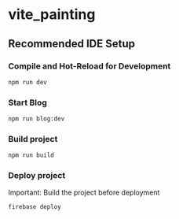 # vite_painting


## Recommended IDE Setup



### Compile and Hot-Reload for Development

```sh
npm run dev
```

### Start Blog

```sh
npm run blog:dev
```

### Build project

```sh
npm run build
```

### Deploy project
Important: Build the project before deployment
```sh
firebase deploy
```
